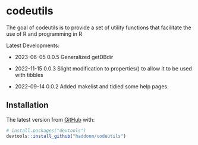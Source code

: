 
<!-- README.md is generated from README.Rmd. Please edit that file -->

# codeutils

<!-- badges: start -->
<!-- badges: end -->

The goal of codeutils is to provide a set of utility functions that
facilitate the use of R and programming in R

Latest Developments:

- 2023-06-05 0.0.5 Generalized getDBdir

- 2022-11-15 0.0.3 Slight modification to properties() to allow it to be
  used with tibbles

- 2022-09-14 0.0.2 Added makelist and tidied some help pages.

## Installation

The latest version from [GitHub](https://github.com/) with:

``` r
# install.packages("devtools")
devtools::install_github("haddonm/codeutils")
```
